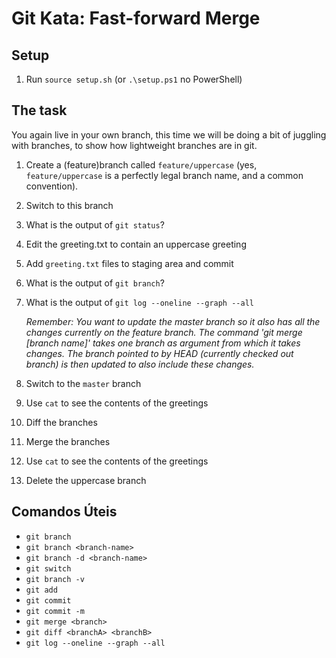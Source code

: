 # Git Kata: Fast-forward Merge

## Setup

1. Run `source setup.sh` (or `.\setup.ps1` no PowerShell)

## The task

You again live in your own branch, this time we will be doing a bit of juggling with branches, to show how lightweight branches are in git.

1. Create a (feature)branch called `feature/uppercase` (yes, `feature/uppercase` is a perfectly legal branch name, and a common convention).
2. Switch to this branch
3. What is the output of `git status`?
4. Edit the greeting.txt to contain an uppercase greeting
5. Add `greeting.txt` files to staging area and commit
6. What is the output of `git branch`?
7. What is the output of `git log --oneline --graph --all`

   *Remember: You want to update the master branch so it also has all the changes currently on the feature branch. The command 'git merge [branch name]' takes one branch as argument from which it takes changes. The branch pointed to by HEAD (currently checked out branch) is then updated to also include these changes.*

8. Switch to the `master` branch
9. Use `cat` to see the contents of the greetings
10. Diff the branches
11. Merge the branches
12. Use `cat` to see the contents of the greetings
13. Delete the uppercase branch

## Comandos Úteis

- `git branch`
- `git branch <branch-name>`
- `git branch -d <branch-name>`
- `git switch`
- `git branch -v`
- `git add`
- `git commit`
- `git commit -m`
- `git merge <branch>`
- `git diff <branchA> <branchB>`
- `git log --oneline --graph --all`
